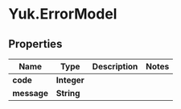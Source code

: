 # Yuk.ErrorModel

## Properties
Name | Type | Description | Notes
------------ | ------------- | ------------- | -------------
**code** | **Integer** |  | 
**message** | **String** |  | 


